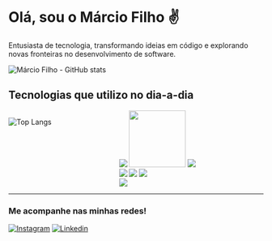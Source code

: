 # **Olá, sou o Márcio Filho ✌️**
Entusiasta de tecnologia, transformando ideias em código e explorando novas fronteiras no desenvolvimento de software.
<br>


![Márcio Filho - GitHub stats](https://github-readme-stats.vercel.app/api?username=marcio24&show_icons=true&theme=transparent)

## Tecnologias que utilizo no dia-a-dia

<div style="display:flex; flex-direction:row; justify-content:space-between">

![Top Langs](https://github-readme-stats.vercel.app/api/top-langs/?username=marcio24&layout=compact)
    <div>
    <img src="https://img.shields.io/badge/MySQL-00000F?style=for-the-badge&logo=mysql&logoColor=white"/>
    <img style="width: 112px" src="https://blog.desdelinux.net/wp-content/uploads/2024/01/logo-firebird-1024x255.jpeg.webp"/>
    <img src="https://img.shields.io/badge/JavaScript-F7DF1E?style=for-the-badge&logo=javascript&logoColor=black"/>
   <br>
    <img src="https://img.shields.io/badge/Delphi_RAD_Studio-B22222?style=for-the-badge&logo=delphi&logoColor=white"/>
    <img src="https://img.shields.io/badge/CSS-239120?&style=for-the-badge&logo=css3&logoColor=white"/>
    <img src="https://img.shields.io/badge/HTML-239120?style=for-the-badge&logo=html5&logoColor=white"/>
    <br>
    <img src="https://img.shields.io/badge/TypeScript-007ACC?style=for-the-badge&logo=typescript&logoColor=whitee"/>
    </div>

</div>

---

### **Me acompanhe nas minhas redes!**
[![Instagram](https://img.shields.io/badge/Instagram-E4405F?style=for-the-badge&logo=instagram&logoColor=white)](https://www.instagram.com/eu_marcinn/) [![Linkedin](https://img.shields.io/badge/LinkedIn-0077B5?style=for-the-badge&logo=linkedin&logoColor=white)](#)


